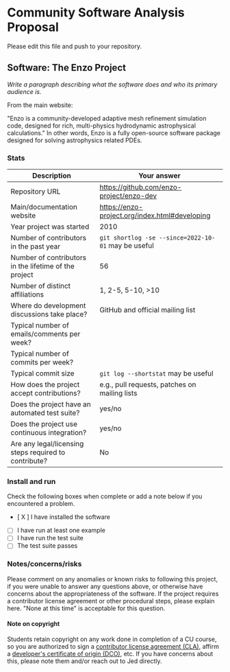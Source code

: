 # Community Software Analysis Proposal
Please edit this file and push to your repository.

## Software: The Enzo Project

*Write a paragraph describing what the software does and who its
primary audience is.*

From the main website:

"Enzo is a community-developed adaptive mesh refinement simulation code, designed for rich, multi-physics hydrodynamic astrophysical calculations."
In other words, Enzo is a fully open-source software package designed for solving astrophysics related PDEs.

### Stats

| Description | Your answer |
|---------|-----------|
| Repository URL |  https://github.com/enzo-project/enzo-dev  |
| Main/documentation website |  https://enzo-project.org/index.html#developing  |
| Year project was started |  2010 |
| Number of contributors in the past year | `git shortlog -se --since=2022-10-01` may be useful |
| Number of contributors in the lifetime of the project | 56 |
| Number of distinct affiliations | 1, 2-5, 5-10, >10 |
| Where do development discussions take place? | GitHub and official mailing list  |
| Typical number of emails/comments per week? |   |
| Typical number of commits per week? |  |
| Typical commit size | `git log --shortstat` may be useful |
| How does the project accept contributions? | e.g., pull requests, patches on mailing lists   |
| Does the project have an automated test suite? | yes/no |
| Does the project use continuous integration? | yes/no |
| Are any legal/licensing steps required to contribute? | No |

### Install and run

Check the following boxes when complete or add a note below if you
encountered a problem.

- [ X ] I have installed the software
- [ ] I have run at least one example
- [ ] I have run the test suite
- [ ] The test suite passes

### Notes/concerns/risks

Please comment on any anomalies or known risks to following this
project, if you were unable to answer any questions above, or
otherwise have concerns about the appropriateness of the software.  If
the project requires a contributor license agreement or other
procedural steps, please explain here.  "None at this time" is
acceptable for this question.

#### Note on copyright
Students retain copyright on any work done in completion of a CU
course, so you are authorized to sign a [contributor license
agreement (CLA)](https://en.wikipedia.org/wiki/Contributor_License_Agreement),
affirm a [developer's certificate of
origin (DCO)](https://en.wikipedia.org/wiki/Developer_Certificate_of_Origin),
etc.  If you have concerns about this, please note them and/or reach
out to Jed directly.

